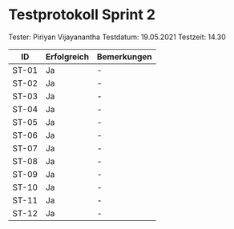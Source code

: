 # Testprotokoll Sprint 2
Tester: Piriyan Vijayanantha
Testdatum: 19.05.2021
Testzeit: 14.30

ID | Erfolgreich | Bemerkungen
--- | --- | ---
ST-01 | Ja | \-
ST-02 | Ja | \-
ST-03 | Ja | \-
ST-04 | Ja | \-
ST-05 | Ja | \-
ST-06 | Ja | \-
ST-07 | Ja | \-
ST-08 | Ja | \-
ST-09 | Ja | \-
ST-10 | Ja | \-
ST-11 | Ja | \-
ST-12 | Ja | \-